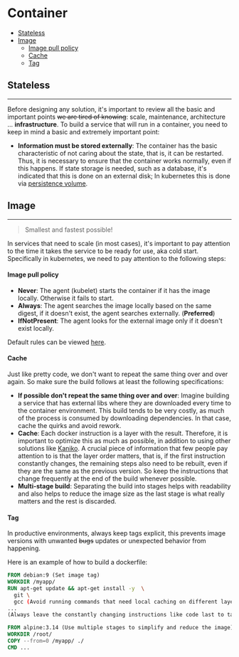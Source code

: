 # Container

- [Stateless](#stateless)
- [Image](#image)
	+ [Image pull policy](#image-pull-policy)
	+ [Cache](#cache)
	+ [Tag](#tag)

## Stateless

---

Before designing any solution, it's important to review all the basic and important points ~~we are tired of knowing~~:
scale, maintenance, architecture ... **infrastructure**. To build a service that will run in a container, you need to
keep in mind a basic and extremely important point:

- **Information must be stored externally**: The container has the basic characteristic of not caring about the state,
  that is, it can be restarted. Thus, it is necessary to ensure that the container works normally, even if this happens.
  If state storage is needed, such as a database, it's indicated that this is done on an external disk; In kubernetes
  this is done via [persistence volume](https://kubernetes.io/docs/concepts/storage/persistent-volumes/).

## Image

---

> Smallest and fastest possible!

In services that need to scale (in most cases), it's important to pay attention to the time it takes the service to be
ready for use, aka cold start. Specifically in kubernetes, we need to pay attention to the following steps:

#### Image pull policy

- **Never**: The agent (kubelet) starts the container if it has the image locally. Otherwise it fails to start.
- **Always**: The agent searches the image locally based on the same digest, if it doesn't exist, the agent searches
  externally. (**Preferred**)
- **IfNotPresent**: The agent looks for the external image only if it doesn't exist locally.

Default rules can be viewed [here](https://kubernetes.io/docs/concepts/containers/images/#imagepullpolicy-defaulting).

#### Cache

Just like pretty code, we don't want to repeat the same thing over and over again. So make sure the build follows at
least the following specifications:

- **If possible don't repeat the same thing over and over**: Imagine building a service that has external libs where
  they are downloaded every time to the container environment. This build tends to be very costly, as much of the
  process is consumed by downloading dependencies. In that case, cache the quirks and avoid rework.
- **Cache**: Each docker instruction is a layer with the result. Therefore, it is important to optimize this as much as
  possible, in addition to using other solutions like [Kaniko](https://github.com/GoogleContainerTools/kaniko). A
  crucial piece of information that few people pay attention to is that the layer order matters, that is, if the first
  instruction constantly changes, the remaining steps also need to be rebuilt, even if they are the same as the previous
  version. So keep the instructions that change frequently at the end of the build whenever possible.
- **Multi-stage build**: Separating the build into stages helps with readability and also helps to reduce the image size
  as the last stage is what really matters and the rest is discarded.

#### Tag

In productive environments, always keep tags explicit, this prevents image versions with unwanted ~~bugs~~ updates or
unexpected behavior from happening.

Here is an example of how to build a dockerfile:

```dockerfile
FROM debian:9 (Set image tag)
WORKDIR /myapp/
RUN apt-get update && apt-get install -y  \
  git \
  gcc (Avoid running commands that need local caching on different layers)
... 
(Always leave the constantly changing instructions like code last to take advantage of the cache)

FROM alpine:3.14 (Use multiple stages to simplify and reduce the image)
WORKDIR /root/
COPY --from=0 /myapp/ ./
CMD ...
```
